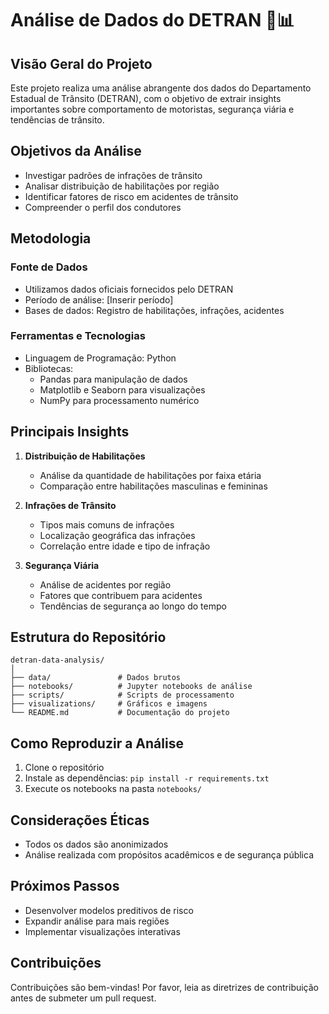 # Análise de Dados do DETRAN 🚗📊

## Visão Geral do Projeto

Este projeto realiza uma análise abrangente dos dados do Departamento Estadual de Trânsito (DETRAN), com o objetivo de extrair insights importantes sobre comportamento de motoristas, segurança viária e tendências de trânsito.

## Objetivos da Análise

- Investigar padrões de infrações de trânsito
- Analisar distribuição de habilitações por região
- Identificar fatores de risco em acidentes de trânsito
- Compreender o perfil dos condutores

## Metodologia

### Fonte de Dados
- Utilizamos dados oficiais fornecidos pelo DETRAN
- Período de análise: [Inserir período]
- Bases de dados: Registro de habilitações, infrações, acidentes

### Ferramentas e Tecnologias
- Linguagem de Programação: Python
- Bibliotecas: 
  - Pandas para manipulação de dados
  - Matplotlib e Seaborn para visualizações
  - NumPy para processamento numérico

## Principais Insights

1. **Distribuição de Habilitações**
   - Análise da quantidade de habilitações por faixa etária
   - Comparação entre habilitações masculinas e femininas

2. **Infrações de Trânsito**
   - Tipos mais comuns de infrações
   - Localização geográfica das infrações
   - Correlação entre idade e tipo de infração

3. **Segurança Viária**
   - Análise de acidentes por região
   - Fatores que contribuem para acidentes
   - Tendências de segurança ao longo do tempo

## Estrutura do Repositório

```
detran-data-analysis/
│
├── data/               # Dados brutos
├── notebooks/          # Jupyter notebooks de análise
├── scripts/            # Scripts de processamento
├── visualizations/     # Gráficos e imagens
└── README.md           # Documentação do projeto
```

## Como Reproduzir a Análise

1. Clone o repositório
2. Instale as dependências: `pip install -r requirements.txt`
3. Execute os notebooks na pasta `notebooks/`

## Considerações Éticas

- Todos os dados são anonimizados
- Análise realizada com propósitos acadêmicos e de segurança pública

## Próximos Passos

- Desenvolver modelos preditivos de risco
- Expandir análise para mais regiões
- Implementar visualizações interativas

## Contribuições

Contribuições são bem-vindas! Por favor, leia as diretrizes de contribuição antes de submeter um pull request.


